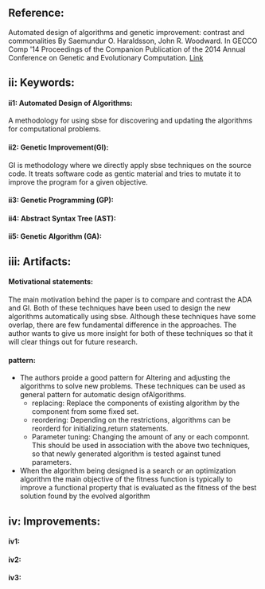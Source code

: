 Reference:
----------
Automated design of algorithms and genetic improvement: contrast and commonalities
By Saemundur O. Haraldsson, John R. Woodward.
In GECCO Comp '14 Proceedings of the Companion Publication of the 2014 Annual Conference on Genetic and Evolutionary Computation. [Link](http://www.cs.stir.ac.uk/~jrw/publications/2014/AutomatedDesignAlgorithmsGeneticImprovementContrastCommonalities/AutomatedDesignAlgorithmsGeneticImprovementContrastCommonalities.pdf)

ii: Keywords:
--------------

#### ii1: Automated Design of Algorithms:
A methodology for using sbse for discovering and updating the algorithms for computational problems.

#### ii2: Genetic Improvement(GI):
GI is methodology where we directly apply sbse techniques on the source code. It treats software code as gentic material and tries to mutate it to improve the program for a given objective.

#### ii3: Genetic Programming (GP):

#### ii4: Abstract Syntax Tree (AST):

#### ii5: Genetic Algorithm (GA):

iii: Artifacts:
------------------
#### Motivational statements:
The main motivation behind the paper is to compare and contrast the ADA and GI. Both of these techniques have been used to design the new algorithms automatically using sbse. Although these techniques have some overlap, there are few fundamental difference in the approaches. The author wants to give us more insight for both of these techniques so that it will clear things out for future research.

#### pattern:
- The authors proide a good pattern for Altering and adjusting the algorithms to solve new problems. These techniques can be used as general pattern for automatic design ofAlgorithms.
    + replacing: Replace the components of existing algorithm by the component from some fixed set.
    + reordering: Depending on the restrictions, algorithms can be reorderd for initializing,return statements.
    + Parameter tuning: Changing the amount of any or each componnt. This should be used in association with the above two techniques, so that newly generated algorithm is tested against tuned parameters.
- When the algorithm being designed is a search or an optimization algorithm the main objective of the fitness function is typically to improve a functional property that is evaluated as the fitness of the best solution found by the evolved algorithm

#### 
  


iv: Improvements:
-----------------
#### iv1:
#### iv2:
#### iv3:
